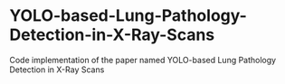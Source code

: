 # YOLO-based-Lung-Pathology-Detection-in-X-Ray-Scans
Code implementation of the paper named YOLO-based Lung Pathology Detection in X-Ray Scans
